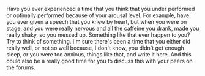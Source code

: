 Have you ever experienced a time that you think that you under performed or
optimally performed because of your arousal level. For example, have you ever
given a speech that you knew by heart, but when you were on stage, and you were
really nervous and all the caffeine you drank, made you really shaky, so you
messed up. Something like that ever happen to you? Try to think of something.
I'm sure there's been a time that you either did really well, or not so well
because, I don't know, you didn't get enough sleep, or you were too anxious,
things like that, and write it here. And this could also be a really good time
for you to discuss this with your peers on the forums.
